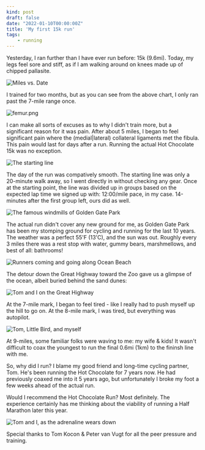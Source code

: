 ```yaml
---
kind: post
draft: false
date: "2022-01-10T00:00:00Z"
title: 'My first 15k run'
tags:
    - running
---
```

Yesterday, I ran further than I have ever run before: 15k (9.6mi). Today, my legs feel sore and stiff, as if I am walking around on knees made up of chipped pallasite. 

![Miles vs. Date](miles-date.png)

I trained for two months, but as you can see from the above chart, I only ran past the 7-mile range once.

![femur.png](femur.png)

I can make all sorts of excuses as to why I didn't train more, but a significant reason for it was pain. After about 5 miles, I began to feel significant pain where the (medial|lateral) collateral ligaments met the fibula. This pain would last for days after a run. Running the actual Hot Chocolate 15k was no exception. 

![The starting line](start.jpg)

The day of the run was compatively smooth. The starting line was only a 20-minute walk away, so I went directly in without checking any gear. Once at the starting point, the line was divided up in groups based on the expected lap time we signed up with: 12:00/mile pace, in my case. 14-minutes after the first group left, ours did as well.

![The famous windmills of Golden Gate Park](windmill.jpg)

The actual run didn't cover any new ground for me, as Golden Gate Park has been my stomping ground for cycling and running for the last 10 years. The weather was a perfect 55'F (13'C), and the sun was out. Roughly every 3 miles there was a rest stop with water, gummy bears, marshmellows, and best of all: bathrooms!


![Runners coming and going along Ocean Beach](beach.jpg)

The detour down the Great Highway toward the Zoo gave us a glimpse of the ocean, albeit buried behind the sand dunes:

![Tom and I on the Great Highway](selfie.jpg)

At the 7-mile mark, I began to feel tired - like I really had to push myself up the hill to go on. At the 8-mile mark, I was tired, but everything was autopilot.


![Tom, Little Bird, and myself](trio.jpg)

At 9-miles, some familiar folks were waving to me: my wife & kids! It wasn't difficult to coax the youngest to run the final 0.6mi (1km) to the fininsh line with me.

So, why did I run? I blame my good friend and long-time cycling partner, Tom. He's been running the Hot Chocolate for 7 years now. He had previously coaxed me into it 5 years ago, but unfortunately I broke my foot a few weeks ahead of the actual run.

Would I recommend the Hot Chocolate Run? Most definitely. The experience certainly has me thinking about the viability of running a Half Marathon later this year.

![Tom and I, as the adrenaline wears down](finish.jpg)

Special thanks to Tom Kocon & Peter van Vugt for all the peer pressure and training.
